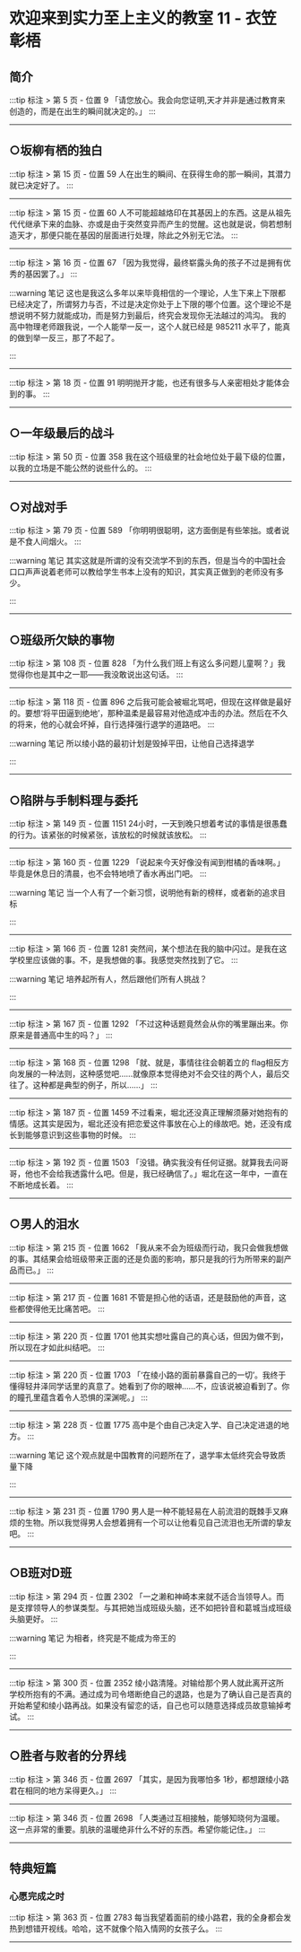 # 欢迎来到实力至上主义的教室 11 - 衣笠彰梧

## 简介 

:::tip 标注 > 第 5 页 - 位置 9
「请您放心。我会向您证明,天才并非是通过教育来创造的，而是在出生的瞬间就决定的。」
:::

---

## ○坂柳有栖的独白 

:::tip 标注 > 第 15 页 - 位置 59
人在出生的瞬间、在获得生命的那一瞬间，其潜力就已决定好了。
:::

---

:::tip 标注 > 第 15 页 - 位置 60
人不可能超越烙印在其基因上的东西。这是从祖先代代继承下来的血脉、亦或是由于突然变异而产生的觉醒。这也就是说，倘若想制造天才，那便只能在基因的层面进行处理，除此之外别无它法。
:::

---

:::tip 标注 > 第 16 页 - 位置 67
「因为我觉得，最终崭露头角的孩子不过是拥有优秀的基因罢了。」
:::

:::warning 笔记
这也是我这么多年以来毕竟相信的一个理论，人生下来上下限都已经决定了，所谓努力与否，不过是决定你处于上下限的哪个位置。这个理论不是想说明不努力就能成功，而是努力到最后，终究会发现你无法越过的鸿沟。
            我的高中物理老师跟我说，一个人能举一反一，这个人就已经是 985211 水平了，能真的做到举一反三，那了不起了。

:::

---

:::tip 标注 > 第 18 页 - 位置 91
明明抛开才能，也还有很多与人亲密相处才能体会到的事。
:::

---

## ○一年级最后的战斗 

:::tip 标注 > 第 50 页 - 位置 358
我在这个班级里的社会地位处于最下级的位置，以我的立场是不能公然的说些什么的。
:::

---

## ○对战对手 

:::tip 标注 > 第 79 页 - 位置 589
「你明明很聪明，这方面倒是有些笨拙。或者说是不食人间烟火。
:::

:::warning 笔记
其实这就是所谓的没有交流学不到的东西，但是当今的中国社会口口声声说着老师可以教给学生书本上没有的知识，其实真正做到的老师没有多少。

:::

---

## ○班级所欠缺的事物 

:::tip 标注 > 第 108 页 - 位置 828
「为什么我们班上有这么多问题儿童啊？」我觉得你也是其中之一耶——我没敢说出这句话。
:::

---

:::tip 标注 > 第 118 页 - 位置 896
之后我可能会被堀北骂吧，但现在这样做是最好的。要想‘将平田逼到绝地’，那种温柔是最容易对他造成冲击的办法。然后在不久的将来，他的心就会坏掉，自行选择强行退学的道路吧。
:::

:::warning 笔记
所以绫小路的最初计划是毁掉平田，让他自己选择退学

:::

---

## ○陷阱与手制料理与委托 

:::tip 标注 > 第 149 页 - 位置 1151
24小时，一天到晚只想着考试的事情是很愚蠢的行为。该紧张的时候紧张，该放松的时候就该放松。
:::

---

:::tip 标注 > 第 160 页 - 位置 1229
「说起来今天好像没有闻到柑橘的香味啊。」毕竟是休息日的清晨，也不会特地喷了香水再出门吧。
:::

:::warning 笔记
当一个人有了一个新习惯，说明他有新的榜样，或者新的追求目标

:::

---

:::tip 标注 > 第 166 页 - 位置 1281
突然间，某个想法在我的脑中闪过。是我在这学校里应该做的事。不，是我想做的事。我感觉突然找到了它。
:::

:::warning 笔记
培养起所有人，然后跟他们所有人挑战？

:::

---

:::tip 标注 > 第 167 页 - 位置 1292
「不过这种话题竟然会从你的嘴里蹦出来。你原来是普通高中生的吗？」
:::

---

:::tip 标注 > 第 168 页 - 位置 1298
「就、就是，事情往往会朝着立的 flag相反方向发展的一种法则，这种感觉吧……就像原本觉得绝对不会交往的两个人，最后交往了。这种都是典型的例子，所以……」
:::

---

:::tip 标注 > 第 187 页 - 位置 1459
不过看来，堀北还没真正理解须藤对她抱有的情感。这其实是因为，堀北还没有把恋爱这件事放在心上的缘故吧。她，还没有成长到能够意识到这些事物的时候。
:::

---

:::tip 标注 > 第 192 页 - 位置 1503
「没错。确实我没有任何证据。就算我去问哥哥，他也不会给我透露什么吧。但是，我已经确信了。」堀北在这一年中，一直在不断地成长着。
:::

---

## ○男人的泪水 

:::tip 标注 > 第 215 页 - 位置 1662
「我从来不会为班级而行动，我只会做我想做的事。其结果会给班级带来正面的还是负面的影响，那只是我的行为所带来的副产品而已。」
:::

---

:::tip 标注 > 第 217 页 - 位置 1681
不管是担心他的话语，还是鼓励他的声音，这些都使得他无比痛苦吧。
:::

---

:::tip 标注 > 第 220 页 - 位置 1701
他其实想吐露自己的真心话，但因为做不到，所以现在才如此纠结吧。
:::

---

:::tip 标注 > 第 220 页 - 位置 1703
「‘在绫小路的面前暴露自己的一切’。我终于懂得轻井泽同学话里的真意了。她看到了你的眼神……不，应该说被迫看到了。你的瞳孔里蕴含着令人恐惧的深渊呢。」
:::

---

:::tip 标注 > 第 228 页 - 位置 1775
高中是个由自己决定入学、自己决定进退的地方。
:::

:::warning 笔记
这个观点就是中国教育的问题所在了，退学率太低终究会导致质量下降

:::

---

:::tip 标注 > 第 231 页 - 位置 1790
男人是一种不能轻易在人前流泪的既棘手又麻烦的生物。所以我觉得男人会想着拥有一个可以让他看见自己流泪也无所谓的挚友吧。
:::

---

## ○B班对D班 

:::tip 标注 > 第 294 页 - 位置 2302
「一之濑和神崎本来就不适合当领导人。而是支撑领导人的参谋类型。与其把她当成班级头脑，还不如把铃音和葛城当成班级头脑更好。
:::

:::warning 笔记
为相者，终究是不能成为帝王的

:::

---

:::tip 标注 > 第 300 页 - 位置 2352
绫小路清隆。对输给那个男人就此离开这所学校所抱有的不满。通过成为司令塔断绝自己的退路，也是为了确认自己是否真的开始希望和绫小路再战。如果没有留恋的话，自己也可以随意选择成员故意输掉考试。
:::

---

## ○胜者与败者的分界线 

:::tip 标注 > 第 346 页 - 位置 2697
「其实，是因为我哪怕多 1秒，都想跟绫小路君在相同的地方呆得更久。」
:::

---

:::tip 标注 > 第 346 页 - 位置 2698
「人类通过互相接触，能够知晓何为温暖。这一点非常的重要。肌肤的温暖绝非什么不好的东西。希望你能记住。」
:::

---

## 特典短篇 

### 心愿完成之时 

:::tip 标注 > 第 363 页 - 位置 2783
每当我望着面前的绫小路君，我的全身都会发热到想错开视线。哈哈，这不就像个陷入情网的女孩子么。
:::

---


